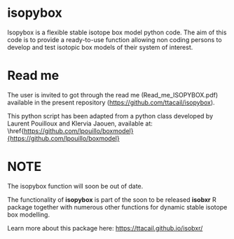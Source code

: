 # isopybox
Isopybox is a flexible stable isotope box model python code. The aim of this code is to provide a ready-to-use function allowing non coding persons to develop and test isotopic box models of their system of interest.

# Read me
The user is invited to got through the read me (Read_me_ISOPYBOX.pdf) available in the present repository (https://github.com/ttacail/isopybox).

This python script has been adapted from a python class developed by Laurent Pouilloux and Klervia Jaouen, available at: 
\href{https://github.com/lpouillo/boxmodel}{https://github.com/lpouillo/boxmodel}

# NOTE
The isopybox function will soon be out of date. 

The functionality of **isopybox** is part of the soon to be released **isobxr** R package together with numerous other functions for dynamic stable isotope box modelling. 

Learn more about this package here: https://ttacail.github.io/isobxr/
